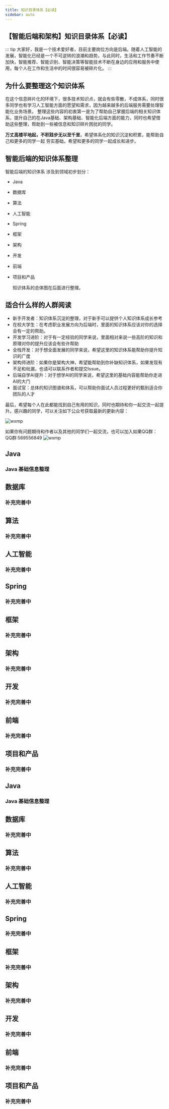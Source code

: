```yaml
---
title: 知识目录体系【必读】
sidebar: auto
---
```


## 【智能后端和架构】知识目录体系【必读】

::: tip
大家好，我是一个技术爱好者，目前主要岗位方向是后端。随着人工智能的发展，智能化已经是一个不可逆转的浪潮和趋势。与此同时，生活和工作节奏不断加快，智能推荐、智能识别、智能决策等智能技术不断在身边的应用和服务中使用，每个人在工作和生活中的时间很容易被碎片化。
:::

## 为什么要整理这个知识体系
在这个信息碎片化的环境下，很多技术知识点，就会有些零散，不成体系，同时很多同学也有学习人工智能方面的愿望和需求，因为越来越多的后端服务需要处理智能化业务场景。 整理这些内容的初衷第一是为了帮助自己掌握后端的相关知识体系，提升自己的在Java基础、架构基础、智能化后端方面的能力，同时也希望借助这些整理，帮助到一些被信息和知识碎片困扰的同学。


**万丈高楼平地起，不积跬步无以至千里**，希望体系化的知识沉淀和积累，能帮助自己和更多的同学一起 夯实基础，希望和更多的同学一起成长和进步。

## 智能后端的知识体系整理

智能后端的知识体系 涉及到领域初步划分：

* Java
* 数据库
* 算法
* 人工智能
* Spring
* 框架
* 架构
* 开发
* 前端
* 项目和产品
  
  知识体系的总体图在后面进行整理。


## 适合什么样的人群阅读 
* 新手开发者：知识体系沉淀的整理，对于新手可以提供个人知识体系成长参考
* 在校大学生：在考虑职业发展方向为后端时，里面的知识体系应该对你的选择会有一定的帮助。
* 开发学习进阶：对于有一定经验的同学来说，里面相对来说一些高阶的知识和原理对你的提升应该会有些许帮助
* 全栈开发：对于想全面发展的同学来说，希望这里的知识体系能帮助你提升知识的广度
* 架构师进阶：如果你是架构大神，希望能帮助到你补缺知识体系，如果发现有不足和纰漏，也请可以联系作者和提交Issue。
* 后端自学AI提升：对于想学AI的同学来说，希望这里的基础内容能帮助你走进AI的大门
* 面试官：总体的知识图谱和体系，可以帮助你面试人员过程更好的甄别适合你团队的人才
  
最后，希望每个人在此都能找到自己有用的知识，同时也期待和你一起交流一起提升。感兴趣的同学，可以关注如下公众号获取最新的更新内容：

<img class= "zoom-custom-imgs" :src="$withBase('/assets/img/wx/wxmp.jpg')" alt="wxmp">

如果你有问题期待和作者以及其他的同学们一起交流，也可以加入如果QQ群：
QQ群:569556849 
<img class= "zoom-custom-imgs" :src="$withBase('/assets/img/qq/qqgroup.png')" alt="wxmp">



## Java
### Java 基础信息整理

## 数据库
### 补充完善中

## 算法
### 补充完善中

## 人工智能
### 补充完善中

## Spring
### 补充完善中

## 框架
### 补充完善中

## 架构
### 补充完善中

## 开发
### 补充完善中

## 前端
### 补充完善中

## 项目和产品
### 补充完善中

## Java
### Java 基础信息整理

## 数据库
### 补充完善中

## 算法
### 补充完善中

## 人工智能
### 补充完善中

## Spring
### 补充完善中

## 框架
### 补充完善中

## 架构
### 补充完善中

## 开发
### 补充完善中

## 前端
### 补充完善中

## 项目和产品
### 补充完善中


